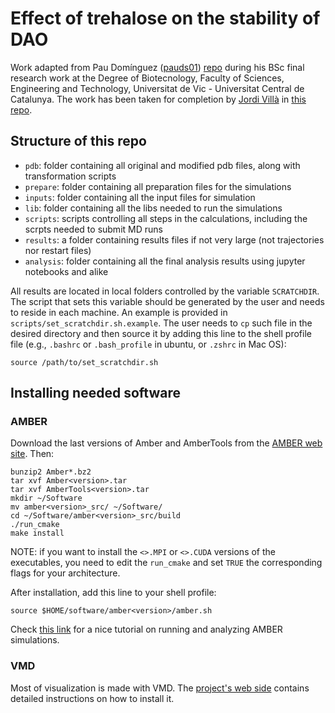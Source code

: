 # Effect of trehalose on the stability of DAO

Work adapted from Pau Domínguez ([pauds01](https://github.com/pauds01)) [repo](https://github.com/pauds01/TFG_DAO) during his BSc final research work at the Degree of Biotecnology, Faculty of Sciences, Engineering and Technology, Universitat de Vic - Universitat Central de Catalunya. The work has been taken for completion by [Jordi Villà](https://github.com/JordiVillaFreixa) in  [this repo](https://github.com/JordiVillaFreixa/Pau_TFG_DAO).

## Structure of this repo

* `pdb`: folder containing all original and modified pdb files, along with transformation scripts
* `prepare`: folder containing all preparation files for the simulations
* `inputs`: folder containing all the input files for simulation
* `lib`: folder containing all the libs needed to run the simulations
* `scripts`: scripts controlling all steps in the calculations, including the scrpts needed to submit MD runs
* `results`: a folder containing results files if not very large (not trajectories nor restart files)
* `analysis`: folder containing all the final analysis results using jupyter notebooks and alike

All results are located in local folders controlled by the variable `SCRATCHDIR`. The script that sets this variable should be generated by the user and needs to reside in each machine. An example is provided in `scripts/set_scratchdir.sh.example`. The user needs to `cp` such file in the desired directory and then source it by adding this line to the shell profile file (e.g., `.bashrc` or `.bash_profile` in ubuntu, or `.zshrc` in Mac OS):
```
source /path/to/set_scratchdir.sh
```

## Installing needed software

### AMBER

Download the last versions of Amber and AmberTools from the [AMBER web site](https://ambermd.org/GetAmber.php). Then:

```
bunzip2 Amber*.bz2
tar xvf Amber<version>.tar 
tar xvf AmberTools<version>.tar 
mkdir ~/Software
mv amber<version>_src/ ~/Software/
cd ~/Software/amber<version>_src/build
./run_cmake
make install
```

NOTE: if you want to install the `<>.MPI` or `<>.CUDA` versions of the executables, you need to edit the `run_cmake` and set `TRUE` the corresponding flags for your architecture.

After installation, add this line to your shell profile:

```
source $HOME/software/amber<version>/amber.sh
```

Check [this link](https://computecanada.github.io/molmodsim-amber-md-lesson/09-Amber_flowchart/index.html) for a nice tutorial on running and analyzing AMBER simulations.

### VMD

Most of visualization is made with VMD. The [project's web side](https://www.ks.uiuc.edu/Development/Download/download.cgi?PackageName=VMD) contains detailed instructions on how to install it.